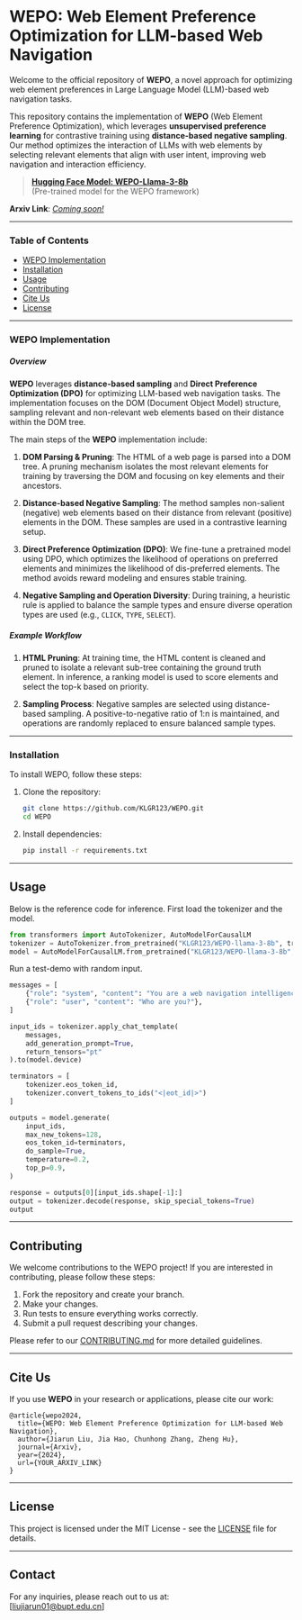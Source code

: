 # WEPO: Web Element Preference Optimization for LLM-based Web Navigation

Welcome to the official repository of **WEPO**, a novel approach for optimizing web element preferences in Large Language Model (LLM)-based web navigation tasks.

This repository contains the implementation of **WEPO** (Web Element Preference Optimization), which leverages **unsupervised preference learning** for contrastive training using **distance-based negative sampling**. Our method optimizes the interaction of LLMs with web elements by selecting relevant elements that align with user intent, improving web navigation and interaction efficiency.

> **[Hugging Face Model: WEPO-Llama-3-8b](https://huggingface.co/KLGR123/WEPO-llama-3-8b)**  
> (Pre-trained model for the WEPO framework)

**Arxiv Link**: _[Coming soon!](#)_

---

### Table of Contents

- [WEPO Implementation](#wepo-implementation)
- [Installation](#installation)
- [Usage](#usage)
- [Contributing](#contributing)
- [Cite Us](#cite-us)
- [License](#license)

---

### WEPO Implementation

##### Overview

**WEPO** leverages **distance-based sampling** and **Direct Preference Optimization (DPO)** for optimizing LLM-based web navigation tasks. The implementation focuses on the DOM (Document Object Model) structure, sampling relevant and non-relevant web elements based on their distance within the DOM tree.

The main steps of the **WEPO** implementation include:

1. **DOM Parsing & Pruning**: The HTML of a web page is parsed into a DOM tree. A pruning mechanism isolates the most relevant elements for training by traversing the DOM and focusing on key elements and their ancestors.
   
2. **Distance-based Negative Sampling**: The method samples non-salient (negative) web elements based on their distance from relevant (positive) elements in the DOM. These samples are used in a contrastive learning setup.

3. **Direct Preference Optimization (DPO)**: We fine-tune a pretrained model using DPO, which optimizes the likelihood of operations on preferred elements and minimizes the likelihood of dis-preferred elements. The method avoids reward modeling and ensures stable training.

4. **Negative Sampling and Operation Diversity**: During training, a heuristic rule is applied to balance the sample types and ensure diverse operation types are used (e.g., `CLICK`, `TYPE`, `SELECT`).

##### Example Workflow

1. **HTML Pruning**: At training time, the HTML content is cleaned and pruned to isolate a relevant sub-tree containing the ground truth element. In inference, a ranking model is used to score elements and select the top-k based on priority.

2. **Sampling Process**: Negative samples are selected using distance-based sampling. A positive-to-negative ratio of 1:n is maintained, and operations are randomly replaced to ensure balanced sample types.

---

### Installation

To install WEPO, follow these steps:

1. Clone the repository:
   ```bash
   git clone https://github.com/KLGR123/WEPO.git
   cd WEPO
   ```

2. Install dependencies:
   ```bash
   pip install -r requirements.txt
   ```
   
---

## Usage

Below is the reference code for inference. First load the tokenizer and the model.

```python
from transformers import AutoTokenizer, AutoModelForCausalLM
tokenizer = AutoTokenizer.from_pretrained("KLGR123/WEPO-llama-3-8b", trust_remote_code=True)
model = AutoModelForCausalLM.from_pretrained("KLGR123/WEPO-llama-3-8b", trust_remote_code=True).to('cuda:0')
```

Run a test-demo with random input.

```python
messages = [
    {"role": "system", "content": "You are a web navigation intelligence who interacts with webpage environments to achieve human user intent."},
    {"role": "user", "content": "Who are you?"},
]

input_ids = tokenizer.apply_chat_template(
    messages,
    add_generation_prompt=True,
    return_tensors="pt"
).to(model.device)

terminators = [
    tokenizer.eos_token_id,
    tokenizer.convert_tokens_to_ids("<|eot_id|>")
]

outputs = model.generate(
    input_ids,
    max_new_tokens=128,
    eos_token_id=terminators,
    do_sample=True,
    temperature=0.2,
    top_p=0.9,
)

response = outputs[0][input_ids.shape[-1]:]
output = tokenizer.decode(response, skip_special_tokens=True)
output
```

---

## Contributing

We welcome contributions to the WEPO project! If you are interested in contributing, please follow these steps:

1. Fork the repository and create your branch.
2. Make your changes.
3. Run tests to ensure everything works correctly.
4. Submit a pull request describing your changes.

Please refer to our [CONTRIBUTING.md](CONTRIBUTING.md) for more detailed guidelines.

---

## Cite Us

If you use **WEPO** in your research or applications, please cite our work:

```
@article{wepo2024,
  title={WEPO: Web Element Preference Optimization for LLM-based Web Navigation},
  author={Jiarun Liu, Jia Hao, Chunhong Zhang, Zheng Hu},
  journal={Arxiv},
  year={2024},
  url={YOUR_ARXIV_LINK}
}
```

---

## License

This project is licensed under the MIT License - see the [LICENSE](LICENSE) file for details.

---

## Contact

For any inquiries, please reach out to us at:  
[liujiarun01@bupt.edu.cn]

